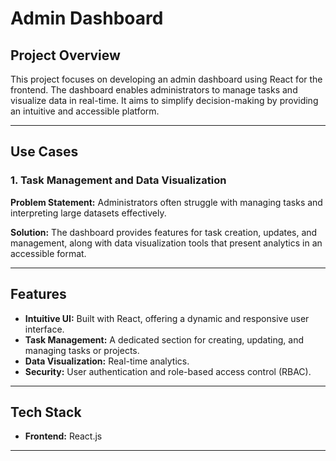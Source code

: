# Admin Dashboard

## Project Overview
This project focuses on developing an admin dashboard using React for the frontend. The dashboard enables administrators to manage tasks and visualize data in real-time. It aims to simplify decision-making by providing an intuitive and accessible platform.

---

## Use Cases

### 1. Task Management and Data Visualization
**Problem Statement:**
Administrators often struggle with managing tasks and interpreting large datasets effectively.

**Solution:**
The dashboard provides features for task creation, updates, and management, along with data visualization tools that present analytics in an accessible format.

---

## Features
- **Intuitive UI:** Built with React, offering a dynamic and responsive user interface.
- **Task Management:** A dedicated section for creating, updating, and managing tasks or projects.
- **Data Visualization:** Real-time analytics.
- **Security:** User authentication and role-based access control (RBAC).

---

## Tech Stack
- **Frontend:** React.js
---
